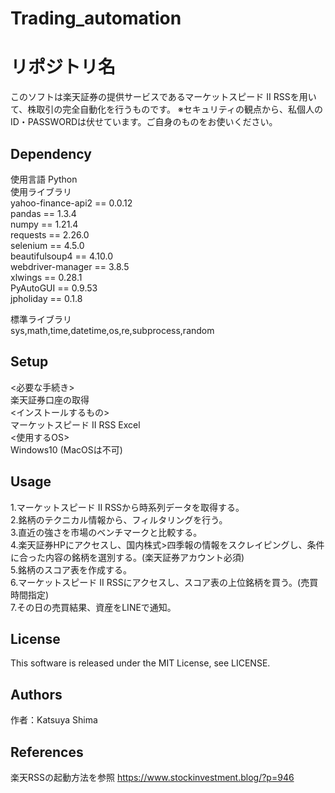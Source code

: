 # Trading_automation

# リポジトリ名
このソフトは楽天証券の提供サービスであるマーケットスピード II RSSを用いて、株取引の完全自動化を行うものです。
※セキュリティの観点から、私個人のID・PASSWORDは伏せています。ご自身のものをお使いください。

## Dependency
使用言語 Python  
使用ライブラリ  
yahoo-finance-api2 == 0.0.12  
pandas == 1.3.4  
numpy == 1.21.4  
requests == 2.26.0  
selenium == 4.5.0  
beautifulsoup4 == 4.10.0  
webdriver-manager == 3.8.5  
xlwings == 0.28.1  
PyAutoGUI == 0.9.53  
jpholiday == 0.1.8  

標準ライブラリ  
sys,math,time,datetime,os,re,subprocess,random

## Setup
<必要な手続き>  
楽天証券口座の取得  
<インストールするもの>  
マーケットスピード II RSS 
Excel  
<使用するOS>  
Windows10 (MacOSは不可)  

## Usage
1.マーケットスピード II RSSから時系列データを取得する。  
2.銘柄のテクニカル情報から、フィルタリングを行う。  
3.直近の強さを市場のベンチマークと比較する。  
4.楽天証券HPにアクセスし、国内株式>四季報の情報をスクレイピングし、条件に合った内容の銘柄を選別する。(楽天証券アカウント必須)  
5.銘柄のスコア表を作成する。  
6.マーケットスピード II RSSにアクセスし、スコア表の上位銘柄を買う。(売買時間指定)  
7.その日の売買結果、資産をLINEで通知。  

## License
This software is released under the MIT License, see LICENSE.

## Authors
作者：Katsuya Shima  

## References
楽天RSSの起動方法を参照  https://www.stockinvestment.blog/?p=946
